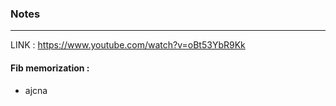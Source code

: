 ### Notes

---

LINK : https://www.youtube.com/watch?v=oBt53YbR9Kk

#### Fib memorization : 

* ajcna
